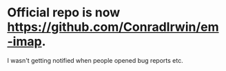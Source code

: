 Official repo is now https://github.com/ConradIrwin/em-imap.
===========================================================

I wasn't getting notified when people opened bug reports etc.
